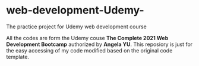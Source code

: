 # web-development-Udemy-
The practice project for Udemy web development course

All the codes are form the Udemy couse **The Complete 2021 Web Development Bootcamp** authorized by **Angela YU**.
This reposiory is just for the easy accessing of my code modified based on the original code template.

